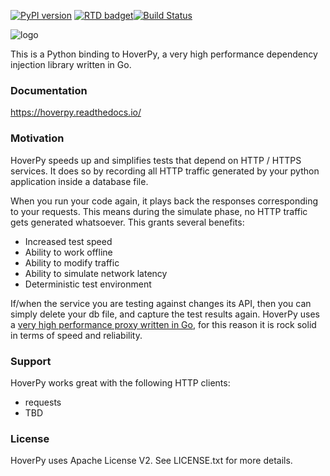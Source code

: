 [![PyPI version](https://badge.fury.io/py/hoverpy.svg)](https://testpypi.python.org/pypi/hoverpy) [![RTD badget](https://readthedocs.org/projects/pip/badge/?version=latest)](http://hoverpy.readthedocs.io/en/latest/)[![Build Status](https://travis-ci.org/SpectoLabs/hoverpy.svg?branch=master)](https://travis-ci.org/SpectoLabs/hoverpy)

![logo](https://github.com/SpectoLabs/hoverpy/raw/master/docs/source/hoverpy_logo.png)

This is a Python binding to HoverPy, a very high performance dependency injection library written in Go.

### Documentation

https://hoverpy.readthedocs.io/

### Motivation

HoverPy speeds up and simplifies tests that depend on HTTP / HTTPS services. It does so by recording all HTTP traffic generated by your python application inside a database file. 

When you run your code again, it plays back the responses corresponding to your requests. This means during the simulate phase, no HTTP traffic gets generated whatsoever. This grants several benefits:

- Increased test speed
- Ability to work offline
- Ability to modify traffic
- Ability to simulate network latency
- Deterministic test environment

If/when the service you are testing against changes its API, then you can simply delete your db file, and capture the test results again. HoverPy uses a [very high performance proxy written in Go](http://hoverfly.io), for this reason it is rock solid in terms of speed and reliability.

### Support

HoverPy works great with the following HTTP clients:

- requests
- TBD

### License

HoverPy uses Apache License V2. See LICENSE.txt for more details.